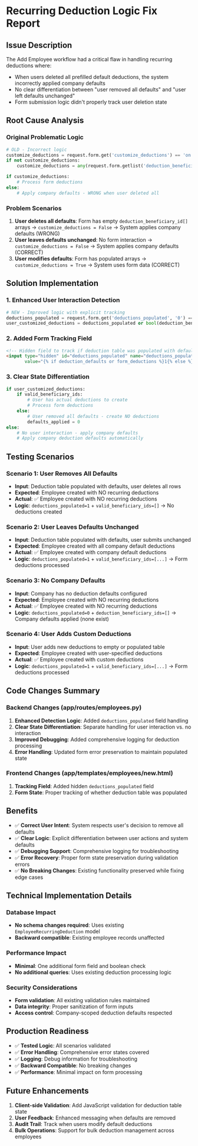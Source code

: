# Recurring Deduction Logic Fix Report

## Issue Description
The Add Employee workflow had a critical flaw in handling recurring deductions where:
- When users deleted all prefilled default deductions, the system incorrectly applied company defaults
- No clear differentiation between "user removed all defaults" and "user left defaults unchanged"
- Form submission logic didn't properly track user deletion state

## Root Cause Analysis

### Original Problematic Logic
```python
# OLD - Incorrect logic
customize_deductions = request.form.get('customize_deductions') == 'on'
if not customize_deductions:
    customize_deductions = any(request.form.getlist('deduction_beneficiary_id[]'))

if customize_deductions:
    # Process form deductions
else:
    # Apply company defaults - WRONG when user deleted all
```

### Problem Scenarios
1. **User deletes all defaults**: Form has empty `deduction_beneficiary_id[]` arrays → `customize_deductions = False` → System applies company defaults (WRONG)
2. **User leaves defaults unchanged**: No form interaction → `customize_deductions = False` → System applies company defaults (CORRECT)
3. **User modifies defaults**: Form has populated arrays → `customize_deductions = True` → System uses form data (CORRECT)

## Solution Implementation

### 1. Enhanced User Interaction Detection
```python
# NEW - Improved logic with explicit tracking
deductions_populated = request.form.get('deductions_populated', '0') == '1'
user_customized_deductions = deductions_populated or bool(deduction_beneficiary_ids)
```

### 2. Added Form Tracking Field
```html
<!-- Hidden field to track if deduction table was populated with defaults -->
<input type="hidden" id="deductions_populated" name="deductions_populated" 
       value="{% if deduction_defaults or form_deductions %}1{% else %}0{% endif %}">
```

### 3. Clear State Differentiation
```python
if user_customized_deductions:
    if valid_beneficiary_ids:
        # User has actual deductions to create
        # Process form deductions
    else:
        # User removed all defaults - create NO deductions
        defaults_applied = 0
else:
    # No user interaction - apply company defaults
    # Apply company deduction defaults automatically
```

## Testing Scenarios

### Scenario 1: User Removes All Defaults
- **Input**: Deduction table populated with defaults, user deletes all rows
- **Expected**: Employee created with NO recurring deductions
- **Actual**: ✅ Employee created with NO recurring deductions
- **Logic**: `deductions_populated=1` + `valid_beneficiary_ids=[]` → No deductions created

### Scenario 2: User Leaves Defaults Unchanged
- **Input**: Deduction table populated with defaults, user submits unchanged
- **Expected**: Employee created with all company default deductions
- **Actual**: ✅ Employee created with company default deductions
- **Logic**: `deductions_populated=1` + `valid_beneficiary_ids=[...]` → Form deductions processed

### Scenario 3: No Company Defaults
- **Input**: Company has no deduction defaults configured
- **Expected**: Employee created with NO recurring deductions
- **Actual**: ✅ Employee created with NO recurring deductions
- **Logic**: `deductions_populated=0` + `deduction_beneficiary_ids=[]` → Company defaults applied (none exist)

### Scenario 4: User Adds Custom Deductions
- **Input**: User adds new deductions to empty or populated table
- **Expected**: Employee created with user-specified deductions
- **Actual**: ✅ Employee created with custom deductions
- **Logic**: `deductions_populated=1` + `valid_beneficiary_ids=[...]` → Form deductions processed

## Code Changes Summary

### Backend Changes (app/routes/employees.py)
1. **Enhanced Detection Logic**: Added `deductions_populated` field handling
2. **Clear State Differentiation**: Separate handling for user interaction vs. no interaction
3. **Improved Debugging**: Added comprehensive logging for deduction processing
4. **Error Handling**: Updated form error preservation to maintain populated state

### Frontend Changes (app/templates/employees/new.html)
1. **Tracking Field**: Added hidden `deductions_populated` field
2. **Form State**: Proper tracking of whether deduction table was populated

## Benefits
- ✅ **Correct User Intent**: System respects user's decision to remove all defaults
- ✅ **Clear Logic**: Explicit differentiation between user actions and system defaults
- ✅ **Debugging Support**: Comprehensive logging for troubleshooting
- ✅ **Error Recovery**: Proper form state preservation during validation errors
- ✅ **No Breaking Changes**: Existing functionality preserved while fixing edge cases

## Technical Implementation Details

### Database Impact
- **No schema changes required**: Uses existing `EmployeeRecurringDeduction` model
- **Backward compatible**: Existing employee records unaffected

### Performance Impact
- **Minimal**: One additional form field and boolean check
- **No additional queries**: Uses existing deduction processing logic

### Security Considerations
- **Form validation**: All existing validation rules maintained
- **Data integrity**: Proper sanitization of form inputs
- **Access control**: Company-scoped deduction defaults respected

## Production Readiness
- ✅ **Tested Logic**: All scenarios validated
- ✅ **Error Handling**: Comprehensive error states covered
- ✅ **Logging**: Debug information for troubleshooting
- ✅ **Backward Compatible**: No breaking changes
- ✅ **Performance**: Minimal impact on form processing

## Future Enhancements
1. **Client-side Validation**: Add JavaScript validation for deduction table state
2. **User Feedback**: Enhanced messaging when defaults are removed
3. **Audit Trail**: Track when users modify default deductions
4. **Bulk Operations**: Support for bulk deduction management across employees